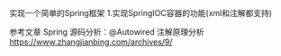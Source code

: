 实现一个简单的Spring框架
1.实现SpringIOC容器的功能(xml和注解都支持)


参考文章
Spring 源码分析：@Autowired 注解原理分析  https://www.zhangjianbing.com/archives/9/